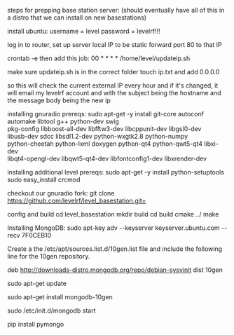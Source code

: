 steps for prepping base station server:
(should eventually have all of this in a distro that we can install on new basestations)

install ubuntu:
username = level
password = levelrf!!!

  log in to router, set up server local IP to be static
  forward port 80 to that IP

crontab -e
then add this job:
00 * * * * /home/level/updateip.sh

make sure updateip.sh is in the correct folder
touch ip.txt and add 0.0.0.0

so this will check the current external IP every hour and if it's changed, it will email my levelrf account and with the subject being the hostname and the message body being the new ip

installing gnuradio prereqs:
sudo apt-get -y install git-core autoconf automake  libtool g++ python-dev swig \
pkg-config libboost-all-dev libfftw3-dev libcppunit-dev libgsl0-dev \
libusb-dev sdcc libsdl1.2-dev python-wxgtk2.8 python-numpy \
python-cheetah python-lxml doxygen python-qt4 python-qwt5-qt4 libxi-dev \
libqt4-opengl-dev libqwt5-qt4-dev libfontconfig1-dev libxrender-dev 

installing additional level prereqs:
sudo apt-get -y install python-setuptools
sudo easy_install crcmod

checkout our gnuradio fork:
git clone https://github.com/levelrf/level_basestation.git=

config and build 
cd level_basestation
mkdir build
cd build
cmake ../
make

Installing MongoDB:
sudo apt-key adv --keyserver keyserver.ubuntu.com --recv 7F0CEB10

Create a the /etc/apt/sources.list.d/10gen.list file and include the following line for the 10gen repository.

deb http://downloads-distro.mongodb.org/repo/debian-sysvinit dist 10gen

sudo apt-get update

sudo apt-get install mongodb-10gen

sudo /etc/init.d/mongodb start

pip install pymongo


